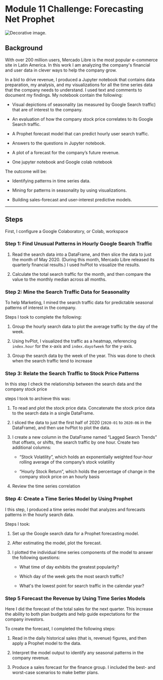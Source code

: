 # Module 11 Challenge: Forecasting Net Prophet

![Decorative image.](colab/unit-11-readme-photo.png)

## Background

With over 200 million users, Mercado Libre is the most popular e-commerce site in Latin America. In this work I am analyzing the company's financial and user data in clever ways to help the company grow. 

In a bid to drive revenue, I produced a Jupyter notebook that contains data preparation, my analysis, and my visualizations for all the time series data that the company needs to understand. I used text and comments to document my findings. My notebook contain the following:

- Visual depictions of seasonality (as measured by Google Search traffic) that are of interest to the company.

- An evaluation of how the company stock price correlates to its Google Search traffic.

- A Prophet forecast model that can predict hourly user search traffic.

- Answers to the questions in Jupyter notebook.

- A plot of a forecast for the company’s future revenue.
- One jupyter notebook and Google colab notebook

The outcome will be:

- Identifying patterns in time series data.

- Mining for patterns in seasonality by using visualizations.

- Building sales-forecast and user-interest predictive models.

---

## Steps

First, I configure a Google Colaboratory, or Colab, workspace


### Step 1: Find Unusual Patterns in Hourly Google Search Traffic

1. Read the search data into a DataFrame, and then slice the data to just the month of May 2020. (During this month, Mercado Libre released its quarterly financial results.) I used hvPlot to visualize the results. 

2. Calculate the total search traffic for the month, and then compare the value to the monthly median across all months.

### Step 2: Mine the Search Traffic Data for Seasonality

To help Marketing, I mined the search traffic data for predictable seasonal patterns of interest in the company. 

Steps I took to complete the following:

1. Group the hourly search data to plot the average traffic by the day of the week.

2. Using hvPlot, I visualized the traffic as a heatmap, referencing `index.hour` for the x-axis and `index.dayofweek` for the y-axis. 

3. Group the search data by the week of the year. This was done to check when the search traffic tend to increase 

### Step 3: Relate the Search Traffic to Stock Price Patterns

In this step I check the relationship between the search data and the company stock price 

steps I took to archieve this was:

1. To read and plot the stock price data. Concatenate the stock price data to the search data in a single DataFrame.

2. I sliced the data to just the first half of 2020 (`2020-01` to `2020-06` in the DataFrame), and then use hvPlot to plot the data.

3. I create a new column in the DataFrame named “Lagged Search Trends” that offsets, or shifts, the search traffic by one hour. Create two additional columns:

   - “Stock Volatility”, which holds an exponentially weighted four-hour rolling average of the company’s stock volatility

   - “Hourly Stock Return”, which holds the percentage of change in the company stock price on an hourly basis

4. Review the time series correlation

### Step 4: Create a Time Series Model by Using Prophet

I this step, I produced a time series model that analyzes and forecasts patterns in the hourly search data. 

Steps I took:
1. Set up the Google search data for a Prophet forecasting model.

2. After estimating the model, plot the forecast.

3. I plotted the individual time series components of the model to answer the following questions:

   - What time of day exhibits the greatest popularity?

   - Which day of the week gets the most search traffic?

   - What's the lowest point for search traffic in the calendar year?

### Step 5 Forecast the Revenue by Using Time Series Models


Here I did the forecast of the total sales for the next quarter. This increase the ability to both plan budgets and help guide expectations for the company investors.

To create the forecast, I completed the following steps:

1. Read in the daily historical sales (that is, revenue) figures, and then apply a Prophet model to the data.

2. Interpret the model output to identify any seasonal patterns in the company revenue. 

4. Produce a sales forecast for the finance group. I included the best- and worst-case scenarios to make better plans.


